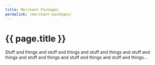 ```yaml
---
title: Merchant Packages
permalink: /merchant-packeges/
---
```


# {{ page.title }}

Stuff and things and stuff and things and stuff and things and stuff and things and stuff and things and stuff and things and stuff and things...